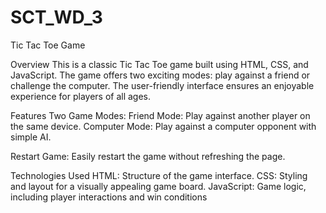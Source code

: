 # SCT_WD_3

Tic Tac Toe Game

Overview
This is a classic Tic Tac Toe game built using HTML, CSS, and JavaScript. The game offers two exciting modes: play against a friend or challenge the computer. The user-friendly interface ensures an enjoyable experience for players of all ages.

Features
Two Game Modes:
Friend Mode: Play against another player on the same device.
Computer Mode: Play against a computer opponent with simple AI.

Restart Game: Easily restart the game without refreshing the page.

Technologies Used
HTML: Structure of the game interface.
CSS: Styling and layout for a visually appealing game board.
JavaScript: Game logic, including player interactions and win conditions
